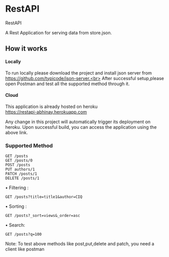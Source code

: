 # RestAPI
RestAPI

A Rest Application for serving data from store.json.

## How it works
#### Locally
To run locally please download the project and install json server from https://github.com/typicode/json-server.<br>
After successful setup,please open Postman and test all the supported method through it.

#### Cloud
This application is already hosted on heroku <br>
https://restapi-abhinay.herokuapp.com

Any change in this project will automatically trigger its deployment on heroku.
Upon successful build, you can access the application using the above link.

### Supported Method

    GET /posts
    GET /posts/0
    POST /posts
    PUT authors/1
    PATCH /posts/1
    DELETE /posts/1
    
• Filtering :

    GET /posts?title=title1&author=CIQ 
    
• Sorting :

    GET /posts?_sort=views&_order=asc
    
• Search:

    GET /posts?q=100

Note: To test above methods like post,put,delete and patch, you need a client like postman
